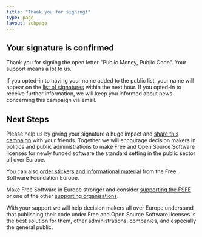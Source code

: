 ```yaml
---
title: "Thank you for signing!"
type: page
layout: subpage
---
```


## Your signature is confirmed

Thank you for signing the open letter "Public Money, Public Code". Your support means a lot to us. 

If you opted-in to having your name added to the public list, your name will appear on the [list of signatures](../all-signatures) within the next hour. If you opted-in to receive further information, we will keep you informed about news concerning this campaign via email.

## Next Steps

Please help us by giving your signature a huge impact and [share this campaign](../../#spread) with your friends. Together we will encourage decision makers in politics and public administrations to make Free and Open Source Software licenses for newly funded software the standard setting in the public sector all over Europe.

You can also [order stickers and informational material](https://fsfe.org/promo#pmpc) from the Free Software Foundation Europe.

Make Free Software in Europe stronger and consider [supporting the FSFE](https://fsfe.org/donate/?pmpc) or one of the other [supporting organisations](../../#organisations).

With your support we will help decision makers all over Europe understand that publishing their code under Free and Open Source Software licenses is the best solution for them, other administrations, companies, and especially the general public. 
